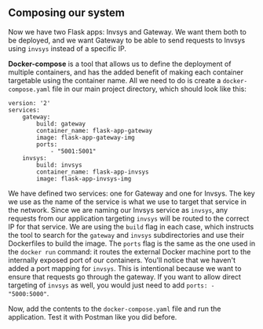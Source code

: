 ## Composing our system
Now we have two Flask apps: Invsys and Gateway. 
We want them both to be deployed, and we want Gateway to be able to send 
requests to Invsys using `invsys` instead of a specific IP.

**Docker-compose** is a tool that allows us to define the deployment of 
multiple containers, and has the added benefit of making each container 
targetable using the container name. All we need to do is create a `docker-compose.yaml` file
in our main project directory, which should look like this:

```text
version: '2'
services:
    gateway:
        build: gateway
        container_name: flask-app-gateway
        image: flask-app-gateway-img
        ports:
            - "5001:5001"
    invsys:
        build: invsys
        container_name: flask-app-invsys
        image: flask-app-invsys-img
```

We have defined two services: one for Gateway and one for Invsys. The key we use as the name 
of the service is what we use to target that service in the network. Since we are naming our 
Invsys service as `invsys`, any requests from our application targeting `invsys` will be routed 
to the correct IP for that service. We are using the `build` flag in each case, which instructs the 
tool to search for the `gateway` and `invsys` subdirectories and use their Dockerfiles to build 
the image. The `ports` flag is the same as the one used in the `docker run` command: it routes the 
external Docker machine port to the internally exposed port of our containers. You'll notice 
that we haven't added a port mapping for `invsys`. This is intentional because we want to ensure that requests 
go through the gateway. If you want to allow direct targeting of `invsys` as well, you would 
just need to add `ports: - "5000:5000"`.

Now, add the contents to the `docker-compose.yaml` file and run the application. Test it with Postman like you did before.
